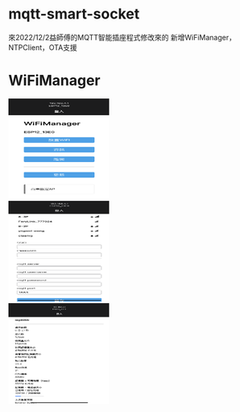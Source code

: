 # mqtt-smart-socket
來2022/12/2益師傅的MQTT智能插座程式修改來的
新增WiFiManager，NTPClient，OTA支援
# WiFiManager
<img src="https://github.com/Yue0911/mqtt-smart-socket/blob/main/README/IMG_0013.png" width="200" height="200" alt="主頁面"/><br/>
<img src="https://github.com/Yue0911/mqtt-smart-socket/blob/main/README/IMG_0015.png" width="200" height="200" alt="wifi設定"/><br/>
<img src="https://github.com/Yue0911/mqtt-smart-socket/blob/main/README/IMG_0017.png" width="200" height="200" alt="資料頁面"/><br/>
